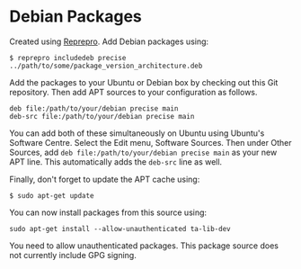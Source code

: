 # Debian Packages

Created using [Reprepro](http://mirrorer.alioth.debian.org/). Add
Debian packages using:

	$ reprepro includedeb precise ../path/to/some/package_version_architecture.deb

Add the packages to your Ubuntu or Debian box by checking out this Git
repository. Then add APT sources to your configuration as follows.

	deb file:/path/to/your/debian precise main
	deb-src file:/path/to/your/debian precise main

You can add both of these simultaneously on Ubuntu using Ubuntu's
Software Centre. Select the Edit menu, Software Sources. Then under
Other Sources, add `deb file:/path/to/your/debian precise main` as
your new APT line. This automatically adds the `deb-src` line as well.

Finally, don't forget to update the APT cache using:

	$ sudo apt-get update

You can now install packages from this source using:

	sudo apt-get install --allow-unauthenticated ta-lib-dev

You need to allow unauthenticated packages. This package source does
not currently include GPG signing.

